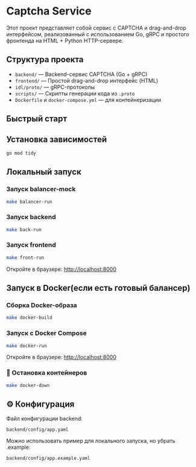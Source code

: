 # Captcha Service

Этот проект представляет собой сервис с CAPTCHA и drag-and-drop интерфейсом, реализованный с использованием Go, gRPC и простого фронтенда на HTML + Python HTTP-сервере.

## Структура проекта

- `backend/` — Backend-сервис CAPTCHA (Go + gRPC)
- `frontend/` — Простой drag-and-drop интерфейс (HTML)
- `idl/proto/` — gRPC-протоколы
- `scripts/` — Скрипты генерации кода из `.proto`
- `Dockerfile` и `docker-compose.yml` — для контейнеризации

## Быстрый старт

## Установка зависимостей

```bash
go mod tidy
```

## Локальный запуск


### Запуск balancer-mock

```bash
make balancer-run
```

### Запуск backend

```bash
make back-run
```

### Запуск frontend

```bash
make front-run
```

Откройте в браузере: [http://localhost:8000](http://localhost:8000)

## Запуск в Docker(если есть готовый балансер)

### Сборка Docker-образа

```bash
make docker-build
```

### Запуск с Docker Compose

```bash
make docker-run
```

Откройте в браузере: [http://localhost:8000](http://localhost:8000)

### 🔹 Остановка контейнеров

```bash
make docker-down
```

## ⚙️ Конфигурация

Файл конфигурации backend:

```
backend/config/app.yaml
```

Можно использовать пример для локального запуска, но убрать .example:

```
backend/config/app.example.yaml
```
